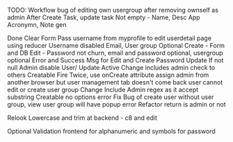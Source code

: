 TODO:
Workflow bug of editing own usergroup after removing ownself as admin
After Create Task, update task
Not empty - Name, Desc
App Acronymn, Note gen

Done
Clear Form
Pass username from myprofile to edit userdetail page using reducer
Username disabled
Email, User group Optional Create - Form and DB
Edit - Password not churn, email and password optional, usergroup optional
Error and Success Msg for Edit and Create
Password Update If not null
Admin disable User/ Update Active
Change includes admin check to others
Creatable Fire Twice, use onCreate attribute
assign admin from another browser but user management tab doesn't come back
user cannot edit or create user group
Change Include Admin regex as it accept substring
Creatable no options error
Fix Bug of create user without user group, view user group will have popup error
Refactor return is admin or not

Relook
Lowercase and trim at backend - c8 and edit

Optional
Validation frontend for alphanumeric and symbols for password
